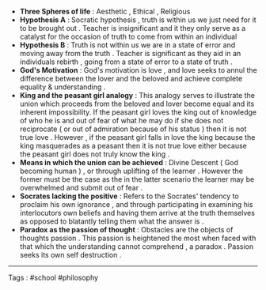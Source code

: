 - **Three Spheres of life** : Aesthetic , Ethical , Religious 
- **Hypothesis A** :  Socratic hypothesis , truth is within us we just need for it to be brought out . Teacher is insignificant and it they only serve as a catalyst for the occasion of truth to come from within an individual 
- **Hypothesis B** : Truth is not within us we are in a state of error and moving away from the truth . Teacher is significant as they aid in an individuals rebirth , going from a state of error to a state of truth . 
- **God's Motivation** : God's motivation is love , and love seeks to annul the difference between the lover and the beloved and achieve complete equality & understanding . 
- **King and the peasant girl analogy** : This analogy serves to illustrate the union which proceeds from the beloved and lover become equal and its inherent impossibility. If the peasant girl loves the king out of knowledge of who he is and out of fear of what he may do if she does not reciprocate ( or out of admiration because of his status ) then it is not true love . However , if the peasant girl falls in love the king because the king masquerades as a peasant then it is not true love either because the peasant girl does not truly know the king . 
- **Means in which the union can be achieved** : Divine Descent ( God becoming human ) , or through uplifting of the learner . However the former must be the case as the in the latter scenario the learner may be overwhelmed and submit out of fear . 
- **Socrates lacking the positive** : Refers to the Socrates' tendency to proclaim his own ignorance , and through participating in examining his interlocutors own beliefs and having them arrive at the truth themselves as opposed to blatantly telling them what the answer is . 
- **Paradox as the passion of thought** : Obstacles are the objects of thoughts passion . This passion is heightened the most when faced with that which the understanding cannot comprehend , a paradox . Passion seeks its own self destruction . 
____
Tags : #school #philosophy